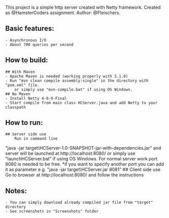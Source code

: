 This project is a simple http server created with Netty framework. 
Created as @HamsterCoders assignment.
Author: @Fleischers.

## Basic features:
	- Asynchronous I/O
	- About 700 queries per second

## How to build:
	## With Maven
	- Apache Maven is needed (working properly with 3.1.0)
	- Run "mvn clean compile assembly:single" in the directory with "pom.xml" file.
		or simply use "mvn-compile.bat" if using OS Windows.
	## No Maven
	- Install Netty 4-0-9-Final
	- Start compile from main class HCServer.java and add Netty to your classpath

## How to run:
	## Server side use
		Run in command line 
"java -jar target\HCServer-1.0-SNAPSHOT-jar-with-dependencies.jar" 
		and server will be launched at http://localhost:8080/ 
		or simply use "launchHCServer.bat" if using OS Windows.
		For normal server work port 8080 is needed to be free.
		*if you want to specify another port you can add it as parameter e.g. "java -jar target\HCServer.jar 8081"
	## Client side use
		Go to browser at http://localhost:8080/ and follow the instructions
		

## Notes: 
	- You can simply download already compiled jar file from "target" directory
	- See screenshots in "Screenshots" folder
